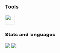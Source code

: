 ### Tools

<img height="32" width="32" src="https://unpkg.com/simple-icons@v7/icons/angular.svg" />

### Stats and languages
<div>
  <img align="center" src="https://github-readme-stats.vercel.app/api?username=wildpastry&show_icons=true&theme=radical&border_color=30363d&title_color=c9d1c9&text_color=8b949e&bg_color=00000000&icon_color=f1e05a&text_bold=false&hide=issues,contribs&line_height=30&card_width=350" />
  <img align="center" src="https://github-readme-stats.vercel.app/api/top-langs/?username=wildpastry&layout=compact&title_color=c9d1c9&text_color=8b949e&bg_color=00000000&border_color=30363d&card_width=350" />
</div>
